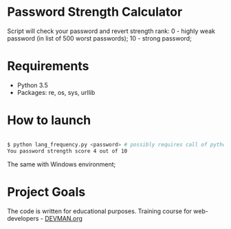 # Password Strength Calculator

Script will check your password and revert strength rank:
 0 - highly weak password (in list of 500 worst passwords);
 10 - strong password;

 # Requirements

  - Python 3.5
  - Packages: re, os, sys, urllib


# How to launch

  ```bash

  $ python lang_frequency.py <password> # possibly requires call of python3 executive instead of just python
  You password strength score 4 out of 10
  ```

  The same with Windows environment;


# Project Goals

The code is written for educational purposes. Training course for web-developers - [DEVMAN.org](https://devman.org)
